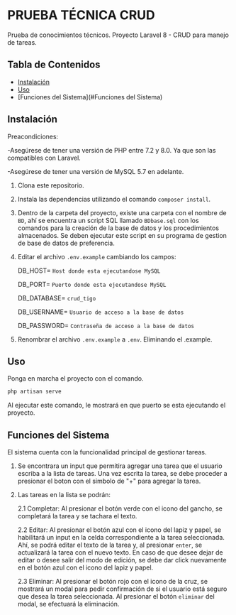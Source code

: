 # PRUEBA TÉCNICA  CRUD

Prueba de conocimientos técnicos. Proyecto Laravel 8 - CRUD para manejo de tareas.

## Tabla de Contenidos

- [Instalación](#instalación)
- [Uso](#uso)
- [Funciones del Sistema](#Funciones del Sistema)

## Instalación
Preacondiciones:

-Asegúrese de tener una versión de PHP entre 7.2 y 8.0. Ya que son las compatibles con Laravel.

-Asegúrese de tener una versión de MySQL 5.7 en adelante.

1. Clona este repositorio.
2. Instala las dependencias utilizando el comando `composer install`.
3. Dentro de la carpeta del proyecto, existe una carpeta con el nombre de `BD`, ahí se encuentra un script SQL llamado `BDbase.sql` con los comandos para la creación de la base de datos y los procedimientos almacenados. Se deben ejecutar este script en su programa de gestion de base de datos de preferencia.
4. Editar el archivo `.env.example` cambiando los campos:

    DB_HOST= `Host donde esta ejecutandose MySQL`

    DB_PORT= `Puerto donde esta ejecutandose MySQL`

    DB_DATABASE= `crud_tigo`

    DB_USERNAME= `Usuario de acceso a la base de datos`

    DB_PASSWORD= `Contraseña de acceso a la base de datos`

5. Renombrar el archivo `.env.example` a `.env`. Eliminando el .example. 

## Uso

Ponga en marcha el proyecto con el comando.

```bash
php artisan serve
```

Al ejecutar este comando, le mostrará en que puerto se esta ejecutando el proyecto.

## Funciones del Sistema

El sistema cuenta con la funcionalidad principal de gestionar tareas.

1. Se encontrara un input que permitira agregar una tarea que el usuario escriba a la lista de tareas. Una vez escrita la tarea, se debe proceder a presionar el boton con el simbolo de "+" para agregar la tarea.

2. Las tareas en la lista se podrán:

    2.1 Completar: Al presionar el botón verde con el icono del gancho, se completará la tarea y se tachara el texto. 

    2.2 Editar: Al presionar el botón azul con el icono del lapiz y papel, se habilitará un input en la celda correspondiente a la tarea seleccionada. Ahí, se podrá editar el texto de la tarea y, al presionar `enter`, se actualizará la tarea con el nuevo texto. En caso de que desee dejar de editar o desee salir del modo de edición, se debe dar click nuevamente en el botón azul con el icono del lapiz y papel.

    2.3 Eliminar: Al presionar el botón rojo con el icono de la cruz, se mostrará un modal para pedir confirmación de si el usuario está seguro que desea la tarea seleccionada. Al presionar el botón `eliminar` del modal, se efectuará la eliminación.



